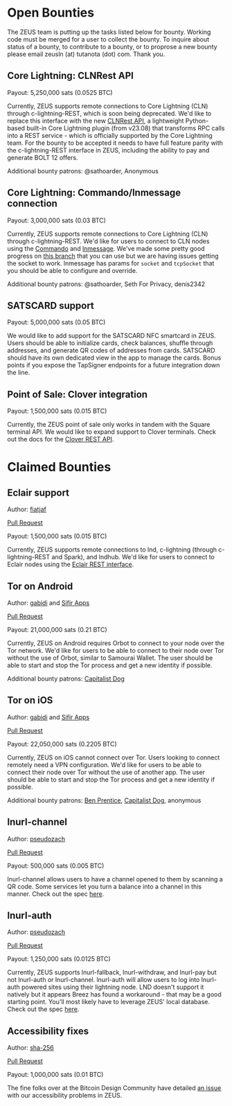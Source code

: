 # Open Bounties

The ZEUS team is putting up the tasks listed below for bounty. Working code must be merged for a user to collect the bounty. To inquire about status of a bounty, to contribute to a bounty, or to proprose a new bounty please email zeusln (at) tutanota (dot) com. Thank you.

## Core Lightning: CLNRest API

Payout: 5,250,000 sats (0.0525 BTC)

Currently, ZEUS supports remote connections to Core Lightning (CLN) through c-lightning-REST, which is soon being deprecated. We'd like to replace this interface with the new [CLNRest API](https://docs.corelightning.org/docs/rest), a lightweight Python-based built-in Core Lightning plugin (from v23.08) that transforms RPC calls into a REST service - which is officially supported by the Core Lightning team. For the bounty to be accepted it needs to have full feature parity with the c-lightning-REST interface in ZEUS, including the ability to pay and generate BOLT 12 offers.

Additional bounty patrons: @sathoarder, Anonymous

## Core Lightning: Commando/lnmessage connection

Payout: 3,000,000 sats (0.03 BTC)

Currently, ZEUS supports remote connections to Core Lightning (CLN) through c-lightning-REST. We'd like for users to connect to CLN nodes using the [Commando](https://lightning.readthedocs.io/lightning-commando.7.html) and [lnmessage](https://github.com/aaronbarnardsound/lnmessage). We've made some pretty good progress on [this branch](https://github.com/ZeusLN/zeus/compare/master...kaloudis:zeus:lnsocket) that you can use but we are having issues getting the socket to work. lnmessage has params for `socket` and `tcpSocket` that you should be able to configure and override.

Additional bounty patrons: @sathoarder, Seth For Privacy, denis2342

## SATSCARD support

Payout: 5,000,000 sats (0.05 BTC)

We would like to add support for the SATSCARD NFC smartcard in ZEUS. Users should be able to initialize cards, check balances, shuffle through addresses, and generate QR codes of addresses from cards. SATSCARD should have its own dedicated view in the app to manage the cards. Bonus points if you expose the TapSigner endpoints for a future integration down the line.

## Point of Sale: Clover integration

Payout: 1,500,000 sats (0.015 BTC)

Currently, the ZEUS point of sale only works in tandem with the Square terminal API. We would like to expand support to Clover terminals. Check out the docs for the [Clover REST API](https://docs.clover.com/docs/making-rest-api-calls).

# Claimed Bounties

## Eclair support
Author: [fiatjaf](https://github.com/fiatjaf)

[Pull Request](https://github.com/ZeusLN/zeus/pull/323)

Payout: 1,500,000 sats (0.015 BTC)

Currently, ZEUS supports remote connections to lnd, c-lightning (through c-lightning-REST and Spark), and lndhub. We'd like for users to connect to Eclair nodes using the [Eclair REST interface](https://acinq.github.io/eclair/).

## Tor on Android
Author: [gabidi](https://github.com/gabidi/) and [Sifir Apps](https://sifir.io/)

[Pull Request](https://github.com/ZeusLN/zeus/pull/394)

Payout: 21,000,000 sats (0.21 BTC)

Currently, ZEUS on Android requires Orbot to connect to your node over the Tor network. We'd like for users to be able to connect to their node over Tor without the use of Orbot, similar to Samourai Wallet. The user should be able to start and stop the Tor process and get a new identity if possible.

Additional bounty patrons: [Capitalist Dog](https://github.com/capitalistdog)

## Tor on iOS
Author: [gabidi](https://github.com/gabidi/) and [Sifir Apps](https://sifir.io/)

[Pull Request](https://github.com/ZeusLN/zeus/pull/394)

Payout: 22,050,000 sats (0.2205 BTC)

Currently, ZEUS on iOS cannot connect over Tor. Users looking to connect remotely need a VPN configuration. We'd like for users to be able to connect their node over Tor without the use of another app. The user should be able to start and stop the Tor process and get a new identity if possible.

Additional bounty patrons: [Ben Prentice](https://twitter.com/mrcoolbp), [Capitalist Dog](https://github.com/capitalistdog), anonymous

## lnurl-channel
Author: [pseudozach](https://github.com/pseudozach)

[Pull Request](https://github.com/ZeusLN/zeus/pull/478)

Payout: 500,000 sats (0.005 BTC)

lnurl-channel allows users to have a channel opened to them by scanning a QR code. Some services let you turn a balance into a channel in this manner. Check out the spec [here](https://github.com/fiatjaf/lnurl-rfc/blob/master/lnurl-channel.md).

## lnurl-auth
Author: [pseudozach](https://github.com/pseudozach)

[Pull Request](https://github.com/ZeusLN/zeus/pull/500)

Payout: 1,250,000 sats (0.0125 BTC)

Currently, ZEUS supports lnurl-fallback, lnurl-withdraw, and lnurl-pay but not lnurl-auth or lnurl-channel. lnurl-auth will allow users to log into lnurl-auth powered sites using their lightning node. LND doesn't support it natively but it appears Breez has found a workaround - that may be a good starting point. You'll most likely have to leverage ZEUS' local database. Check out the spec [here](https://github.com/fiatjaf/lnurl-rfc/blob/master/lnurl-auth.md).


## Accessibility fixes
Author: [sha-256](https://github.com/sha-265)

[Pull Request](https://github.com/ZeusLN/zeus/pull/1590)

Payout: 1,000,000 sats (0.01 BTC)

The fine folks over at the Bitcoin Design Community have detailed [an issue](https://github.com/ZeusLN/zeus/issues/1442) with our accessibility problems in ZEUS.

